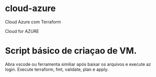 # cloud-azure
Cloud Azure com Terraform

Cloud for AZURE

# Script básico de criaçao de VM.

Abra vscode ou ferramenta similiar após baixar os arquivos e execute az login.
Execute terraform, fmt, validate, plan e apply.
